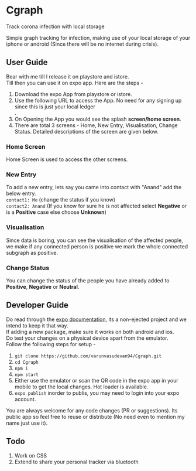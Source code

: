 # Cgraph
Track corona infection with local storage

Simple graph tracking for infection, making use of your local storage
of your iphone or android (Since there will be no internet during crisis).

## User Guide

Bear with me till I release it on playstore and istore.<br/>
Till then you can use it on expo app. Here are the steps - <br>

1. Download the expo App from playstore or istore.
2. Use the following URL to access the App. No need for any signing up since this is just your local ledger </br>.
3. On Opening the App you would see the splash <b>screen/home screen</b>.
4. There are total 3 screens - Home, New Entry, Visualisation, Change Status. Detailed descriptions of the screen are given below.
### Home Screen
Home Screen is used to access the other screens.

### New Entry
To add a new entry, lets say you came into contact with "Anand" add the below entry.<br/>
`contact1: Me` (change the status if you know)<br/>
`contact2: Anand` (If you know for sure he is not affected select <b>Negative</b> or is a <b>Positive</b> case else choose <b>Unknown</b>)<br/>

### Visualisation
Since data is boring, you can see the visualisation of the affected people, we make if any connected person is positive we mark the whole connected subgraph as positive.

### Change Status
You can change the status of the people you have already added to <b>Positive</b>, <b>Negative</b> or <b>Neutral</b>.

## Developer Guide
Do read through the <a href="https://docs.expo.io/versions/latest/">expo documentation</a>, its a non-ejected project and we intend to keep it that way.<br/>
If adding a new package, make sure it works on both android and ios.<br/>
Do test your changes on a physical device apart from the emulator.<br/>
Follow the following steps for setup - <br/>
1. `git clone https://github.com/varunvasudevan94/Cgraph.git`
2. `cd Cgraph`
3. `npm i`
4. `npm start`
5. Either use the emulator or scan the QR code in the expo app in your mobile to get the local changes. Hot loader is available.
6. `expo publish` inorder to publis, you may need to login into your expo account.

You are always welcome for any code changes (PR or suggestions). Its public app so feel free to reuse or distribute (No need even to mention my name just use it).

## Todo
1. Work on CSS
2. Extend to share your personal tracker via bluetooth
